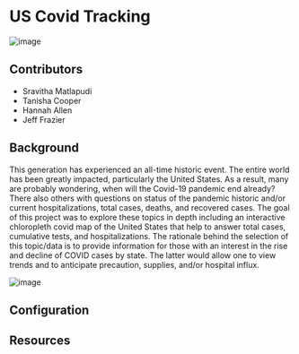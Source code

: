 # US Covid Tracking
![image](https://user-images.githubusercontent.com/99145651/176567986-d8595f34-1a78-4657-877f-0c4122dd23a0.png)

## Contributors 
- Sravitha Matlapudi
- Tanisha Cooper
- Hannah Allen
- Jeff Frazier

## Background
This generation has experienced an all-time historic event. The entire world has been greatly impacted, particularly the United States. As a result, many are probably wondering, when will the Covid-19 pandemic end already? There also others with questions on status of the pandemic historic and/or current hospitalizations, total cases, deaths, and recovered cases. The goal of this project was to explore these topics in depth including an interactive chloropleth covid map of the United States that help to answer total cases, cumulative tests, and hospitalizations. The rationale behind the selection of this topic/data is to provide information for those with an interest in the rise and decline of COVID cases by state. The latter would allow one to view trends and to anticipate precaution, supplies, and/or hospital influx.

![image](https://user-images.githubusercontent.com/99145651/178017741-bcd00d97-fb85-4895-9e14-a08452d3c581.png)


## Configuration

## Resources
